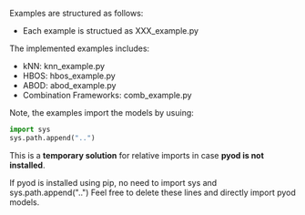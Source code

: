 Examples are structured as follows:
- Each example is structued as XXX_example.py

The implemented examples includes:
- kNN: knn_example.py
- HBOS: hbos_example.py
- ABOD: abod_example.py
- Combination Frameworks: comb_example.py

Note, the examples import the models by usuing:
```python
import sys
sys.path.append("..")

```
This is a **temporary solution** for relative imports in case **pyod is not installed**.

If pyod is installed using pip, no need to import sys and sys.path.append("..")
Feel free to delete these lines and directly import pyod models.

